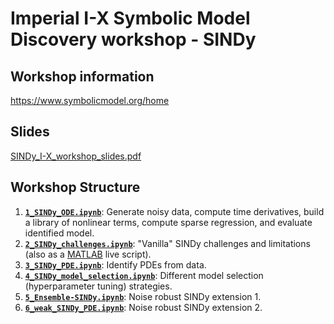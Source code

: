 # Imperial I-X Symbolic Model Discovery workshop - SINDy

## Workshop information

https://www.symbolicmodel.org/home

## Slides

[SINDy_I-X_workshop_slides.pdf](SINDy_I-X_workshop_slides.pdf)

## Workshop Structure

1. **[`1_SINDy_ODE.ipynb`](1_SINDy_ODE.ipynb)**: Generate noisy data, compute time derivatives, build a library of nonlinear terms, compute sparse regression, and evaluate identified model.  
2. **[`2_SINDy_challenges.ipynb`](2_SINDy_challenges.ipynb)**: "Vanilla" SINDy challenges and limitations (also as a [MATLAB](live_script_tutorial) live script).  
3. **[`3_SINDy_PDE.ipynb`](3_SINDy_PDE.ipynb)**: Identify PDEs from data.  
4. **[`4_SINDy_model_selection.ipynb`](4_SINDy_model_selection.ipynb)**: Different model selection (hyperparameter tuning) strategies.  
5. **[`5_Ensemble-SINDy.ipynb`](5_Ensemble-SINDy.ipynb)**: Noise robust SINDy extension 1.  
6. **[`6_weak_SINDy_PDE.ipynb`](6_weak_SINDy_PDE.ipynb)**: Noise robust SINDy extension 2.  
